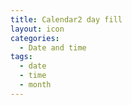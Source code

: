 ```yaml
---
title: Calendar2 day fill
layout: icon
categories:
  - Date and time
tags:
  - date
  - time
  - month
---
```


